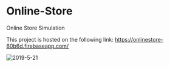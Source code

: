 # Online-Store
Online Store Simulation

This project is hosted on the following link:
https://onlinestore-60b6d.firebaseapp.com/

![2019-5-21](https://imgflip.com/gif/31k4gk)
